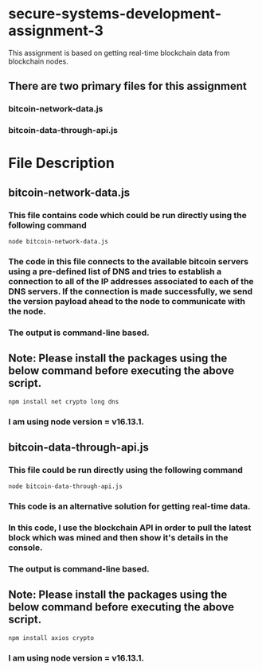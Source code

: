 # secure-systems-development-assignment-3
This assignment is based on getting real-time blockchain data from blockchain nodes.

## There are two primary files for this assignment
### bitcoin-network-data.js
### bitcoin-data-through-api.js

# File Description
## bitcoin-network-data.js
### This file contains code which could be run directly using the following command
``` node bitcoin-network-data.js ```
### The code in this file connects to the available bitcoin servers using a pre-defined list of DNS and tries to establish a connection to all of the IP addresses associated to each of the DNS servers. If the connection is made successfully, we send the version payload ahead to the node to communicate with the node.
### The output is command-line based.
## Note: Please install the packages using the below command before executing the above script.
``` npm install net crypto long dns ```
### I am using node version = v16.13.1.

## bitcoin-data-through-api.js
### This file could be run directly using the following command
``` node bitcoin-data-through-api.js ```
### This code is an alternative solution for getting real-time data.
### In this code, I use the blockchain API in order to pull the latest block which was mined and then show it's details in the console.
### The output is command-line based.
## Note: Please install the packages using the below command before executing the above script.
``` npm install axios crypto ```
### I am using node version = v16.13.1.
